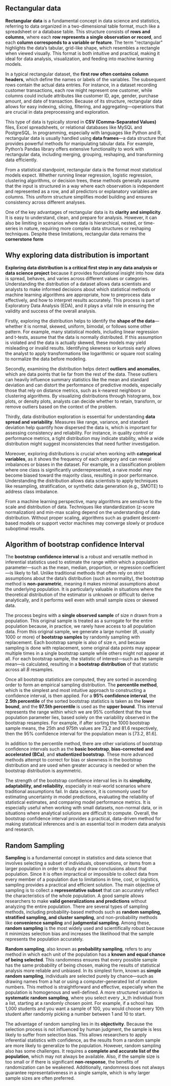 ## Rectangular data
**Rectangular data** is a fundamental concept in data science and statistics, referring to data organized in a two-dimensional table format, much like a spreadsheet or a database table. This structure consists of **rows and columns**, where each **row represents a single observation or record**, and each **column corresponds to a variable or feature**. The term "rectangular" highlights the data’s tabular, grid-like shape, which resembles a rectangle when viewed visually. This format is both intuitive and practical, making it ideal for data analysis, visualization, and feeding into machine learning models.

In a typical rectangular dataset, the **first row often contains column headers**, which define the names or labels of the variables. The subsequent rows contain the actual data entries. For instance, in a dataset recording customer transactions, each row might represent one customer, while columns could include attributes like customer ID, age, gender, purchase amount, and date of transaction. Because of its structure, rectangular data allows for easy indexing, slicing, filtering, and aggregating—operations that are crucial in data preprocessing and exploration.

This type of data is typically stored in **CSV (Comma-Separated Values)** files, Excel spreadsheets, or relational databases like MySQL and PostgreSQL. In programming, especially with languages like Python and R, rectangular data is usually handled using **data frames**—a data structure that provides powerful methods for manipulating tabular data. For example, Python’s Pandas library offers extensive functionality to work with rectangular data, including merging, grouping, reshaping, and transforming data efficiently.

From a statistical standpoint, rectangular data is the format most statistical models expect. Whether running linear regression, logistic regression, clustering algorithms, or decision trees, these methods generally assume that the input is structured in a way where each observation is independent and represented as a row, and all predictors or explanatory variables are columns. This uniform structure simplifies model building and ensures consistency across different analyses.

One of the key advantages of rectangular data is its **clarity and simplicity**. It is easy to understand, clean, and prepare for analysis. However, it can also be limiting in scenarios where data is hierarchical, nested, or time-series in nature, requiring more complex data structures or reshaping techniques. Despite these limitations, rectangular data remains the **cornerstone form**
## Why exploring data distribution is important
**Exploring data distribution is a critical first step in any data analysis or data science project** because it provides foundational insight into how data is spread, behaves, and varies across different values or categories. Understanding the distribution of a dataset allows data scientists and analysts to make informed decisions about which statistical methods or machine learning algorithms are appropriate, how to preprocess data effectively, and how to interpret results accurately. This process is part of Exploratory Data Analysis (EDA), and it plays a vital role in ensuring the validity and success of the overall analysis.

Firstly, exploring the distribution helps to identify the **shape of the data**—whether it is normal, skewed, uniform, bimodal, or follows some other pattern. For example, many statistical models, including linear regression and t-tests, assume that the data is normally distributed. If this assumption is violated and the data is actually skewed, these models may yield misleading or invalid results. Identifying skewness or kurtosis early allows the analyst to apply transformations like logarithmic or square root scaling to normalize the data before modeling.

Secondly, examining the distribution helps detect **outliers and anomalies**, which are data points that lie far from the rest of the data. These outliers can heavily influence summary statistics like the mean and standard deviation and can distort the performance of predictive models, especially those that rely on distance metrics, such as k-nearest neighbors or clustering algorithms. By visualizing distributions through histograms, box plots, or density plots, analysts can decide whether to retain, transform, or remove outliers based on the context of the problem.

Thirdly, data distribution exploration is essential for understanding **data spread and variability**. Measures like range, variance, and standard deviation help quantify how dispersed the data is, which is important for assessing consistency and reliability. For instance, in quality control or performance metrics, a tight distribution may indicate stability, while a wide distribution might suggest inconsistencies that need further investigation.

Moreover, exploring distributions is crucial when working with **categorical variables**, as it shows the frequency of each category and can reveal imbalances or biases in the dataset. For example, in a classification problem where one class is significantly underrepresented, a naive model may become biased toward the majority class, resulting in poor performance. Understanding the distribution allows data scientists to apply techniques like resampling, stratification, or synthetic data generation (e.g., SMOTE) to address class imbalance.

From a machine learning perspective, many algorithms are sensitive to the scale and distribution of data. Techniques like standardization (z-score normalization) and min-max scaling depend on the understanding of data distribution. Without proper scaling, algorithms such as gradient descent-based models or support vector machines may converge slowly or produce suboptimal results.

## Algorithm of bootstrap confidence Interval
The **bootstrap confidence interval** is a robust and versatile method in inferential statistics used to estimate the range within which a population parameter—such as the mean, median, proportion, or regression coefficient—is likely to fall. Unlike traditional methods that often rely on strict assumptions about the data’s distribution (such as normality), the bootstrap method is **non-parametric**, meaning it makes minimal assumptions about the underlying population. It is particularly valuable in situations where the theoretical distribution of the estimator is unknown or difficult to derive analytically, and it performs well even with small sample sizes or skewed data.

The process begins with a **single observed sample** of size _n_ drawn from a population. This original sample is treated as a surrogate for the entire population because, in practice, we rarely have access to all population data. From this original sample, we generate a large number (_B_, usually 1000 or more) of **bootstrap samples** by randomly sampling with replacement. Each bootstrap sample is also of size _n_, and because sampling is done with replacement, some original data points may appear multiple times in a single bootstrap sample while others might not appear at all. For each bootstrap sample, the statistic of interest—such as the sample mean—is calculated, resulting in a **bootstrap distribution** of that statistic across all _B_ resamples.

Once all bootstrap statistics are computed, they are sorted in ascending order to form an empirical sampling distribution. The **percentile method**, which is the simplest and most intuitive approach to constructing a confidence interval, is then applied. For a **95% confidence interval**, the **2.5th percentile** of the sorted bootstrap statistics is taken as the **lower bound**, and the **97.5th percentile** is used as the **upper bound**. This interval represents the range within which we are 95% confident that the true population parameter lies, based solely on the variability observed in the bootstrap resamples. For example, if after sorting the 1000 bootstrap sample means, the 25th and 975th values are 73.2 and 81.6 respectively, then the 95% confidence interval for the population mean is [73.2, 81.6].

In addition to the percentile method, there are other variations of bootstrap confidence intervals such as the **basic bootstrap**, **bias-corrected and accelerated (BCa)**, and **studentized bootstrap**. These more advanced methods attempt to correct for bias or skewness in the bootstrap distribution and are used when greater accuracy is needed or when the bootstrap distribution is asymmetric.

The strength of the bootstrap confidence interval lies in its **simplicity, adaptability, and reliability**, especially in real-world scenarios where traditional assumptions fail. In data science, it is commonly used for estimating uncertainty in model predictions, evaluating the reliability of statistical estimates, and comparing model performance metrics. It is especially useful when working with small datasets, non-normal data, or in situations where analytical solutions are difficult to compute. Overall, the bootstrap confidence interval provides a practical, data-driven method for making statistical inferences and is an essential tool in modern data analysis and research.

## Random Sampling
**Sampling** is a fundamental concept in statistics and data science that involves selecting a subset of individuals, observations, or items from a larger population in order to study and draw conclusions about that population. Since it is often impractical or impossible to collect data from every member of a population due to limitations in time, cost, or logistics, sampling provides a practical and efficient solution. The main objective of sampling is to collect a **representative subset** that can accurately reflect the characteristics of the whole population. A good sample allows researchers to make **valid generalizations and predictions** without analyzing the entire population. There are several types of sampling methods, including probability-based methods such as **random sampling, stratified sampling, and cluster sampling**, and non-probability methods like **convenience sampling** and **judgmental sampling**. Among these, **random sampling** is the most widely used and scientifically robust because it minimizes selection bias and increases the likelihood that the sample represents the population accurately.

**Random sampling**, also known as **probability sampling**, refers to any method in which each unit of the population has a **known and equal chance of being selected**. This randomness ensures that every possible sample has the same probability of being chosen, making the results of statistical analysis more reliable and unbiased. In its simplest form, known as **simple random sampling**, individuals are selected purely by chance—such as drawing names from a hat or using a computer-generated list of random numbers. This method is straightforward and effective, especially when the population is homogenous and well-defined. A more structured variation is **systematic random sampling**, where you select every _k_th individual from a list, starting at a randomly chosen point. For example, if a school has 1,000 students and you want a sample of 100, you would choose every 10th student after randomly picking a number between 1 and 10 to start.

The advantage of random sampling lies in its **objectivity**. Because the selection process is not influenced by human judgment, the sample is less likely to suffer from selection bias. This allows researchers to apply inferential statistics with confidence, as the results from a random sample are more likely to generalize to the population. However, random sampling also has some challenges. It requires a **complete and accurate list of the population**, which may not always be available. Also, if the sample size is too small or if there is significant **non-response**, the benefits of randomization can be weakened. Additionally, randomness does not always guarantee representativeness in a single sample, which is why larger sample sizes are often preferred.